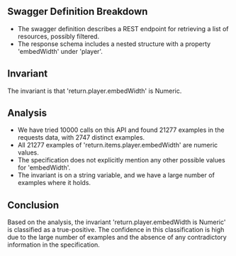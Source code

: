 ## Swagger Definition Breakdown
- The swagger definition describes a REST endpoint for retrieving a list of resources, possibly filtered.
- The response schema includes a nested structure with a property 'embedWidth' under 'player'.

## Invariant
The invariant is that 'return.player.embedWidth' is Numeric.

## Analysis
- We have tried 10000 calls on this API and found 21277 examples in the requests data, with 2747 distinct examples.
- All 21277 examples of 'return.items.player.embedWidth' are numeric values.
- The specification does not explicitly mention any other possible values for 'embedWidth'.
- The invariant is on a string variable, and we have a large number of examples where it holds.

## Conclusion
Based on the analysis, the invariant 'return.player.embedWidth is Numeric' is classified as a true-positive. The confidence in this classification is high due to the large number of examples and the absence of any contradictory information in the specification.
